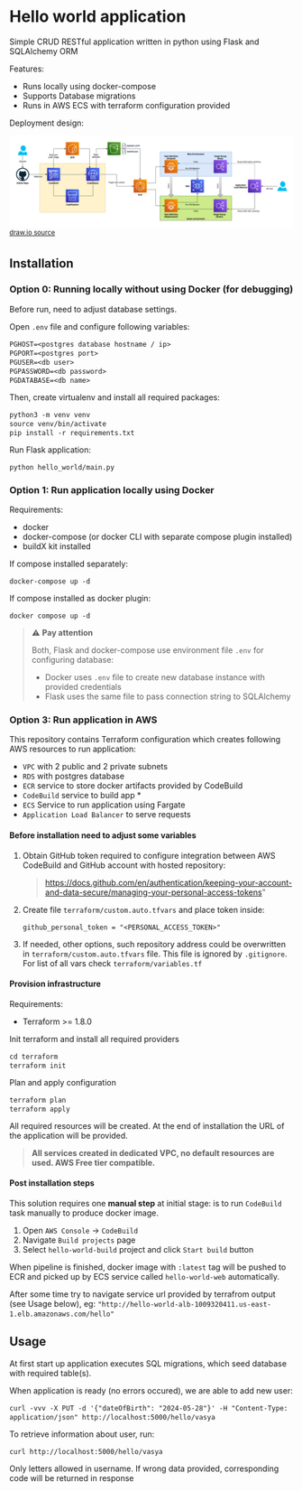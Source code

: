 # Hello world application

Simple CRUD RESTful application written in python using Flask and SQLAlchemy ORM

Features:
- Runs locally using docker-compose
- Supports Database migrations
- Runs in AWS ECS with terraform configuration provided

Deployment design:

[![design](./docs/img/aws-blue-green.png)](./docs/img/aws-blue-green.png)
<sup>[draw.io source](./docs/img/aws-blue-green.drawio)</sup>

## Installation

### Option 0: Running locally without using Docker (for debugging)

Before run, need to adjust database settings.

Open `.env` file and configure following variables:
```
PGHOST=<postgres database hostname / ip>
PGPORT=<postgres port>
PGUSER=<db user>
PGPASSWORD=<db password>
PGDATABASE=<db name>
```

Then, create virtualenv and install all required packages:

```
python3 -m venv venv
source venv/bin/activate
pip install -r requirements.txt
```

Run Flask application:

```
python hello_world/main.py
```

### Option 1: Run application locally using Docker

Requirements:
- docker
- docker-compose (or docker CLI with separate compose plugin installed)
- buildX kit installed

If compose installed separately:

```
docker-compose up -d
```

If compose installed as docker plugin:
```
docker compose up -d
```

> ⚠ **Pay attention**
> 
> Both, Flask and docker-compose use environment file `.env` for configuring database:
> - Docker uses `.env` file to create new database instance with provided credentials
> - Flask uses the same file to pass connection string to SQLAlchemy

### Option 3: Run application in AWS

This repository contains Terraform configuration which creates following AWS resources to run application:

- `VPC` with 2 public and 2 private subnets
- `RDS` with postgres database
- `ECR` service to store docker artifacts provided by CodeBuild
- `CodeBuild` service to build app *
- `ECS` Service to run application using Fargate
- `Application Load Balancer` to serve requests

#### Before installation need to adjust some variables

1. Obtain GitHub token required to configure integration between AWS CodeBuild and GitHub account with hosted repository:
   > https://docs.github.com/en/authentication/keeping-your-account-and-data-secure/managing-your-personal-access-tokens"
2. Create file `terraform/custom.auto.tfvars` and place token inside:
    ```
   github_personal_token = "<PERSONAL_ACCESS_TOKEN>"
   ```
3. If needed, other options, such repository address could be overwritten in `terraform/custom.auto.tfvars` file. This file is ignored by `.gitignore`. For list of all vars check `terraform/variables.tf`

#### Provision infrastructure

Requirements:
- Terraform >= 1.8.0

Init terraform and install all required providers

```
cd terraform
terraform init
```

Plan and apply configuration
```
terraform plan
terraform apply
```

All required resources will be created. At the end of installation the URL of the application will be provided.

> **All services created in dedicated VPC, no default resources are used. AWS Free tier compatible.**

#### Post installation steps

This solution requires one **manual step** at initial stage: is to run `CodeBuild` task manually to produce docker image.

1. Open `AWS Console` -> `CodeBuild`
2. Navigate `Build projects` page
2. Select `hello-world-build` project and click `Start build` button

When pipeline is finished, docker image with `:latest` tag will be pushed to ECR and picked up by ECS service called `hello-world-web` automatically. 

After some time try to navigate service url provided by terrafrom output (see Usage below), eg:
```"http://hello-world-alb-1009320411.us-east-1.elb.amazonaws.com/hello"```

## Usage

At first start up application executes SQL migrations, which seed database with required table(s).

When application is ready (no errors occured), we are able to add new user:
```
curl -vvv -X PUT -d '{"dateOfBirth": "2024-05-28"}' -H "Content-Type: application/json" http://localhost:5000/hello/vasya
```

To retrieve information about user, run:
```
curl http://localhost:5000/hello/vasya
```

Only letters allowed in username. If wrong data provided, corresponding code will be returned in response
